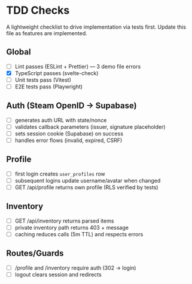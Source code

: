 # TDD Checks

A lightweight checklist to drive implementation via tests first. Update this file as features are implemented.

## Global

- [ ] Lint passes (ESLint + Prettier) — 3 demo file errors
- [x] TypeScript passes (svelte-check)
- [ ] Unit tests pass (Vitest)
- [ ] E2E tests pass (Playwright)

## Auth (Steam OpenID → Supabase)

- [ ] generates auth URL with state/nonce
- [ ] validates callback parameters (issuer, signature placeholder)
- [ ] sets session cookie (Supabase) on success
- [ ] handles error flows (invalid, expired, CSRF)

## Profile

- [ ] first login creates `user_profiles` row
- [ ] subsequent logins update username/avatar when changed
- [ ] GET /api/profile returns own profile (RLS verified by tests)

## Inventory

- [ ] GET /api/inventory returns parsed items
- [ ] private inventory path returns 403 + message
- [ ] caching reduces calls (5m TTL) and respects errors

## Routes/Guards

- [ ] /profile and /inventory require auth (302 → login)
- [ ] logout clears session and redirects
